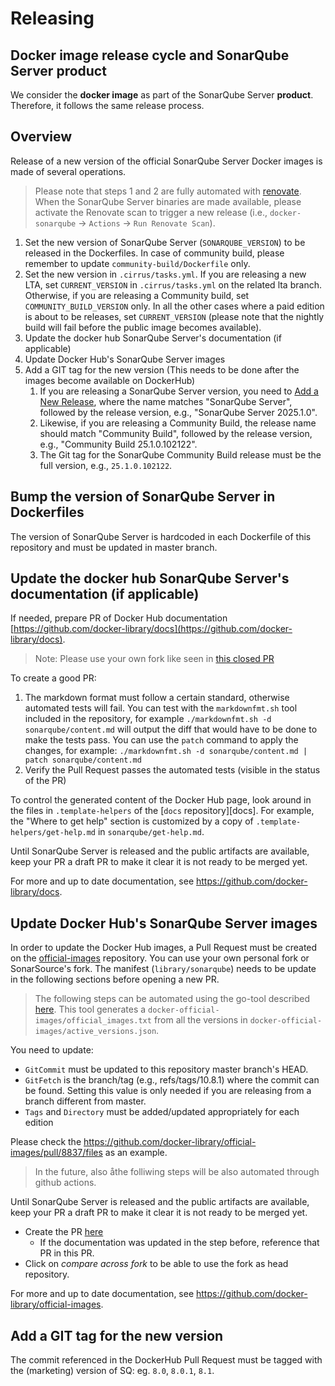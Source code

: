 # Releasing

## Docker image release cycle and SonarQube Server product

We consider the **docker image** as part of the SonarQube Server **product**. Therefore, it follows the same release process.

## Overview

Release of a new version of the official SonarQube Server Docker images is made of several operations. 

> Please note that steps 1 and 2 are fully automated with [renovate](https://developer.mend.io/). When the SonarQube Server binaries are made available, please activate the Renovate scan to trigger a new release (i.e., `docker-sonarqube` -> `Actions` -> `Run Renovate Scan`).

1. Set the new version of SonarQube Server (`SONARQUBE_VERSION`) to be released in the Dockerfiles. In case of community build, please remember to update `community-build/Dockerfile` only.
2. Set the new version in `.cirrus/tasks.yml`. If you are releasing a new LTA, set `CURRENT_VERSION` in `.cirrus/tasks.yml` on the related lta branch. Otherwise, if you are releasing a Community build, set `COMMUNITY_BUILD_VERSION` only. In all the other cases where a paid edition is about to be releases, set `CURRENT_VERSION` (please note that the nightly build will fail before the public image becomes available).
3. Update the docker hub SonarQube Server's documentation (if applicable)
4. Update Docker Hub's SonarQube Server images
5. Add a GIT tag for the new version (This needs to be done after the images become available on DockerHub)
   1. If you are releasing a SonarQube Server version, you need to [Add a New Release](https://github.com/SonarSource/docker-sonarqube/releases/new), where the name matches "SonarQube Server", followed by the release version, e.g., "SonarQube Server 2025.1.0".
   2. Likewise, if you are releasing a Community Build, the release name should match "Community Build", followed by the release version, e.g., "Community Build 25.1.0.102122".
   3. The Git tag for the SonarQube Community Build release must be the full version, e.g., `25.1.0.102122`.

## Bump the version of SonarQube Server in Dockerfiles

The version of SonarQube Server is hardcoded in each Dockerfile of this repository and must be updated in master branch.

## Update the docker hub SonarQube Server's documentation (if applicable)

If needed, prepare PR of Docker Hub documentation [https://github.com/docker-library/docs](https://github.com/docker-library/docs).

> Note: Please use your own fork like seen in [this closed PR](https://github.com/docker-library/docs/pull/1660)

To create a good PR:

1. The markdown format must follow a certain standard, otherwise automated tests will fail. You can test with the `markdownfmt.sh` tool included in the repository, for example `./markdownfmt.sh -d sonarqube/content.md` will output the diff that would have to be done to make the tests pass. You can use the `patch` command to apply the changes, for example: `./markdownfmt.sh -d sonarqube/content.md | patch sonarqube/content.md`
2. Verify the Pull Request passes the automated tests (visible in the status of the PR)

To control the generated content of the Docker Hub page, look around in the files in `.template-helpers` of the [`docs` repository][docs]. For example, the "Where to get help" section is customized by a copy of `.template-helpers/get-help.md` in `sonarqube/get-help.md`.

Until SonarQube Server is released and the public artifacts are available, keep your PR a draft PR to make it clear it is not ready to be merged yet.

For more and up to date documentation, see https://github.com/docker-library/docs.

## Update Docker Hub's SonarQube Server images

In order to update the Docker Hub images, a Pull Request must be created on the [official-images](https://github.com/docker-library/official-images) repository. You can use your own personal fork or SonarSource's fork. The manifest (`library/sonarqube`) needs to be update in the following sections before opening a new PR.

> The following steps can be automated using the go-tool described [here](./docker-official-images/README.md). This tool generates a `docker-official-images/official_images.txt` from all the versions in `docker-official-images/active_versions.json`.

You need to update:

* `GitCommit` must be updated to this repository master branch's HEAD.
* `GitFetch` is the branch/tag (e.g., refs/tags/10.8.1) where the commit can be found. Setting this value is only needed if you are releasing from a branch different from master.
* `Tags` and `Directory` must be added/updated appropriately for each edition

Please check the https://github.com/docker-library/official-images/pull/8837/files as an example.

> In the future, also åthe folliwing steps will be also automated through github actions.

Until SonarQube Server is released and the public artifacts are available, keep your PR a draft PR to make it clear it is not ready to be merged yet.

* Create the PR [here](https://github.com/docker-library/official-images/compare)
  * If the documentation was updated in the step before, reference that PR in this PR.
* Click on *compare across fork* to be able to use the fork as head repository.

For more and up to date documentation, see https://github.com/docker-library/official-images.

## Add a GIT tag for the new version

The commit referenced in the DockerHub Pull Request must be tagged with the (marketing) version of SQ: eg. `8.0`, `8.0.1`, `8.1`.
